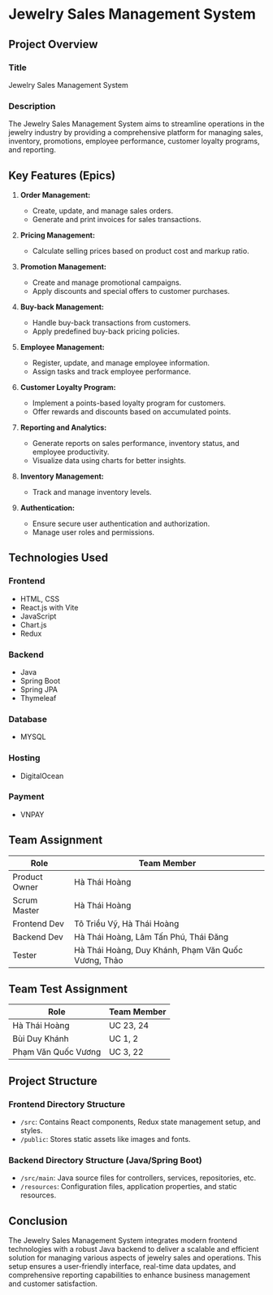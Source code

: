 # Jewelry Sales Management System

## Project Overview

### Title
Jewelry Sales Management System

### Description
The Jewelry Sales Management System aims to streamline operations in the jewelry industry by providing a comprehensive platform for managing sales, inventory, promotions, employee performance, customer loyalty programs, and reporting.

## Key Features (Epics)

1. **Order Management:**
   - Create, update, and manage sales orders.
   - Generate and print invoices for sales transactions.

2. **Pricing Management:**
   - Calculate selling prices based on product cost and markup ratio.

3. **Promotion Management:**
   - Create and manage promotional campaigns.
   - Apply discounts and special offers to customer purchases.

4. **Buy-back Management:**
   - Handle buy-back transactions from customers.
   - Apply predefined buy-back pricing policies.

5. **Employee Management:**
   - Register, update, and manage employee information.
   - Assign tasks and track employee performance.

6. **Customer Loyalty Program:**
   - Implement a points-based loyalty program for customers.
   - Offer rewards and discounts based on accumulated points.

7. **Reporting and Analytics:**
   - Generate reports on sales performance, inventory status, and employee productivity.
   - Visualize data using charts for better insights.

8. **Inventory Management:**
   - Track and manage inventory levels.

9. **Authentication:**
   - Ensure secure user authentication and authorization.
   - Manage user roles and permissions.

## Technologies Used

### Frontend
- HTML, CSS
- React.js with Vite
- JavaScript
- Chart.js
- Redux

### Backend
- Java
- Spring Boot
- Spring JPA
- Thymeleaf

### Database
- MYSQL
### Hosting
- DigitalOcean

### Payment
- VNPAY 


## Team Assignment

| Role           | Team Member                                         |
|----------------|-----------------------------------------------------|
| Product Owner  | Hà Thái Hoàng                                       |
| Scrum Master   | Hà Thái Hoàng                                       |
| Frontend Dev   | Tô Triều Vỹ, Hà Thái Hoàng                          |
| Backend Dev    | Hà Thái Hoàng, Lâm Tấn Phú, Thái Đăng               |
| Tester         | Hà Thái Hoàng, Duy Khánh, Phạm Văn Quốc Vương, Thảo |

## Team Test Assignment 

| Role                | Team Member                                         |
|---------------------|-----------------------------------------------------|
| Hà Thái Hoàng       | UC 23, 24                                           |
| Bùi Duy Khánh       | UC 1, 2                                             |
| Phạm Văn Quốc Vương | UC 3, 22                                            |

## Project Structure

### Frontend Directory Structure
- `/src`: Contains React components, Redux state management setup, and styles.
- `/public`: Stores static assets like images and fonts.

### Backend Directory Structure (Java/Spring Boot)
- `/src/main`: Java source files for controllers, services, repositories, etc.
- `/resources`: Configuration files, application properties, and static resources.

## Conclusion

The Jewelry Sales Management System integrates modern frontend technologies with a robust Java backend to deliver a scalable and efficient solution for managing various aspects of jewelry sales and operations. This setup ensures a user-friendly interface, real-time data updates, and comprehensive reporting capabilities to enhance business management and customer satisfaction.
